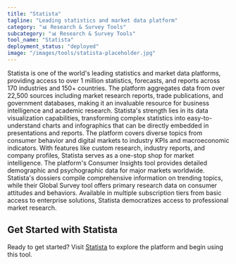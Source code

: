 ```yaml
---
title: "Statista"
tagline: "Leading statistics and market data platform"
category: "📊 Research & Survey Tools"
subcategory: "📊 Research & Survey Tools"
tool_name: "Statista"
deployment_status: "deployed"
image: "/images/tools/statista-placeholder.jpg"
---
```

Statista is one of the world's leading statistics and market data platforms, providing access to over 1 million statistics, forecasts, and reports across 170 industries and 150+ countries. The platform aggregates data from over 22,500 sources including market research reports, trade publications, and government databases, making it an invaluable resource for business intelligence and academic research. Statista's strength lies in its data visualization capabilities, transforming complex statistics into easy-to-understand charts and infographics that can be directly embedded in presentations and reports. The platform covers diverse topics from consumer behavior and digital markets to industry KPIs and macroeconomic indicators. With features like custom research, industry reports, and company profiles, Statista serves as a one-stop shop for market intelligence. The platform's Consumer Insights tool provides detailed demographic and psychographic data for major markets worldwide. Statista's dossiers compile comprehensive information on trending topics, while their Global Survey tool offers primary research data on consumer attitudes and behaviors. Available in multiple subscription tiers from basic access to enterprise solutions, Statista democratizes access to professional market research.
## Get Started with Statista

Ready to get started? Visit [Statista](https://statista.com) to explore the platform and begin using this tool.
